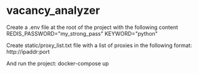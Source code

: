# vacancy_analyzer

Create a .env file at the root of the project with the following content
REDIS_PASSWORD="my_strong_pass"
KEYWORD="python"


Create static/proxy_list.txt file with a list of proxies in the following format:
http://ipaddr:port


And run the project:
docker-compose up
